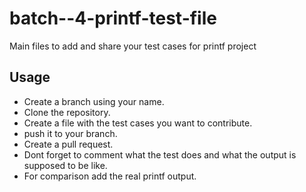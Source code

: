 # batch--4-printf-test-file
Main files to add and share your test cases for printf project


## Usage

+ Create a branch using your name.
+ Clone the repository.
+ Create a file with the test cases you want to contribute.
+ push it to your branch.
+ Create a pull request.
+ Dont forget to comment what the test does and what the output is supposed to be like.
+ For comparison add the real printf output.

